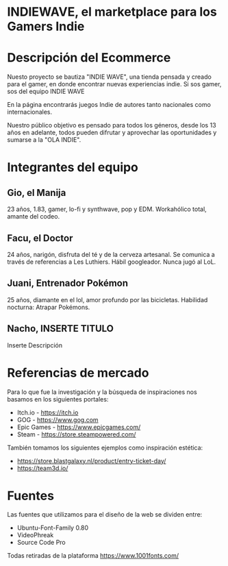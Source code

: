 # INDIEWAVE, el marketplace para los Gamers Indie

# Descripción del Ecommerce #

Nuesto proyecto se bautiza "INDIE WAVE", una tienda pensada y creado para el gamer, en donde encontrar nuevas experiencias indie. Si sos gamer, sos del equipo INDIE WAVE

En la página encontrarás juegos Indie de autores tanto nacionales como internacionales.

Nuestro público objetivo es pensado para todos los géneros, desde los 13 años en adelante, todos pueden difrutar y aprovechar las oportunidades y sumarse a la "OLA INDIE".

# Integrantes del equipo #

## Gio, el Manija ##
23 años, 1.83, gamer, lo-fi y synthwave, pop y EDM. Workahólico total, amante del codeo.

## Facu, el Doctor ##
24 años, narigón, disfruta del té y de la cerveza artesanal. Se comunica a través de referencias a Les Luthiers. Hábil googleador. Nunca jugó al LoL.

## Juani, Entrenador Pokémon ##
25 años, diamante en el lol, amor profundo por las bicicletas. Habilidad nocturna: Atrapar Pokémons.

## Nacho, INSERTE TITULO ##
Inserte Descripción

# Referencias de mercado #

Para lo que fue la investigación y la búsqueda de inspiraciones nos basamos en los siguientes portales:
- Itch.io - https://itch.io
- GOG - https://www.gog.com
- Epic Games - https://www.epicgames.com/
- Steam - https://store.steampowered.com/

También tomamos los siguientes ejemplos como inspiración estética:

- https://store.blastgalaxy.nl/product/entry-ticket-day/
- https://team3d.io/

# Fuentes #

Las fuentes que utilizamos para el diseño de la web se dividen entre:
- Ubuntu-Font-Family 0.80
- VideoPhreak
- Source Code Pro

Todas retiradas de la plataforma https://www.1001fonts.com/
